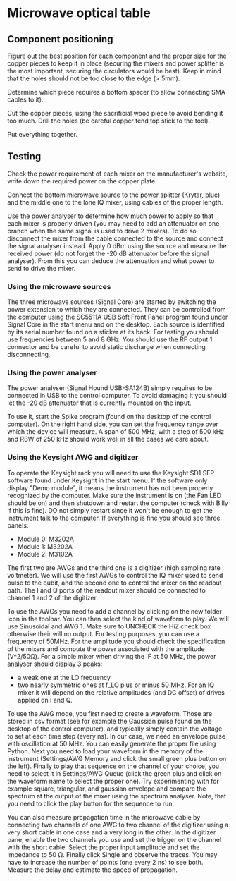 Microwave optical table
=======================


Component positioning
---------------------

Figure out the best position for each component and the proper size for the
copper pieces to keep it in place (securing the mixers and power splitter is
the most important, securing the circulators would be best). Keep in mind that
the holes should not be too close to the edge (> 5mm).

Determine which piece requires a bottom spacer (to allow connecting SMA cables
to it).

Cut the copper pieces, using the sacrificial wood piece to avoid bending it too
much. Drill the holes (be careful copper tend top stick to the tool).

Put everything together.


Testing
-------

Check the power requirement of each mixer on the manufacturer's website, write
down the required power on the copper plate.

Connect the bottom microwave source to the power splitter (Krytar, blue) and
the middle one to the lone IQ mixer, using cables of the proper length.

Use the power analyser to determine how much power to apply so that each mixer
is properly driven (you may need to add an attenuator on one branch when the
same signal is used to drive 2 mixers). To do so disconnect the mixer from the
cable connected to the source and connect the signal analyser instead. Apply
0 dBm using the source and measure the received power (do not forget the -20 dB
attenuator before the signal analyser). From this you can deduce the
attenuation and what power to send to drive the mixer.

### Using the microwave sources

The three microwave sources (Signal Core) are started by switching the power
extension to which they are connected. They can be controlled from the computer
using the SC5511A USB Soft Front Panel program found under Signal Core in the
start menu and on the desktop. Each source is identified by its serial number
found on a sticker at its back. For testing you should use frequencies between
5 and 8 GHz. You should use the RF output 1 connector and be careful to avoid
static discharge when connecting disconnecting.

### Using the power analyser

The power analyser (Signal Hound USB-SA124B) simply requires to be connected in
USB to the control computer. To avoid damaging it you should let the -20 dB
attenuator that is currently mounted on the input.

To use it, start the Spike program (found on the desktop of the control
computer). On the right hand side, you can set the frequency range over which
the device will measure. A span of 500 MHz, with a step of 500 kHz and RBW of
250 kHz should work well in all the cases we care about.


### Using the Keysight AWG and digitizer

To operate the Keysight rack you will need to use the Keysight SD1 SFP software
found under Keysight in the start menu. If the software only display "Demo
module", it means the instrument has not been properly recognized by the
computer. Make sure the instrument is on (the Fan LED should be on) and then
shutdown and restart the computer (check with Billy if this is fine). DO not
simply restart since it won't be enough to get the instrument talk to the
computer. If everything is fine you should see three panels:
- Module 0: M3202A
- Module 1: M3202A
- Module 2: M3102A

The first two are AWGs and the third one is a digitizer (high sampling rate
voltmeter). We will use the first AWGs to control the IQ mixer used to send
pulse to the qubit, and the second one to control the mixer on the readout
path. The I and Q ports of the readout mixer should be connected to channel 1
and 2 of the digitizer.

To use the AWGs you need to add a channel by clicking on the new folder icon
in the toolbar. You can then select the kind of waveform to play. We will use
Sinusoidal and AWG 1. Make sure to UNCHECK the HiZ check box otherwise their
will no output. For testing purposes, you can use a frequency of 50MHz. For the
amplitude you should check the specification of the mixers and compute the
power associated with the amplitude (V^2/50Ω). For a simple mixer when driving
the IF at 50 MHz, the power analyser should display 3 peaks:
- a weak one at the LO frequency
- two nearly symmetric ones at f_LO plus or minus 50 MHz.
For an IQ mixer it will depend on the relative amplitudes (and DC offset) of
drives applied on I and Q.

To use the AWG mode, you first need to create a waveform. Those are stored in
csv format (see for example the Gaussian pulse found on the desktop of the
control computer), and typically simply contain the voltage to set at each time
step (every ns). In our case, we need an envelope pulse with oscillation at
50 MHz. You can easily generate the proper file using Python. Next you need to
load your waveform in the memory of the instrument (Settings/AWG Memory and
click the small green plus button on the left). Finally to play that sequence
on the channel of your choice, you need to select it in Settings/AWG Queue
(click the green plus and click on the waveform name to select the proper one).
Try experimenting with  for example square, triangular, and gaussian envelope
and compare the spectrum at the output of the mixer using the spectrum
analyser. Note, that you need to click the play button for the sequence to run.

You can also measure propagation time in the microwave cable by connecting two
channels of one AWG to two channel of the digitizer using a very short cable in
one case and a very long in the other. In the digitizer pane, enable the two
channels you use and set the trigger on the channel with the short cable.
Select the proper input amplitude and set the impedance to 50 Ω. Finally click
Single and observe the traces. You may have to increase the number of points
(one every 2 ns) to see both. Measure the delay and estimate the speed of
propagation.
